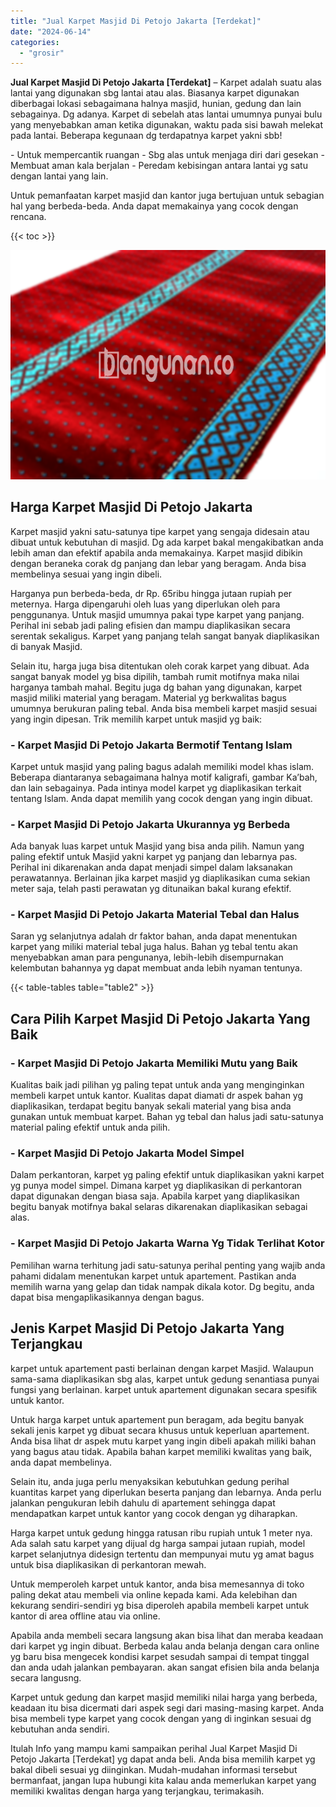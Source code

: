 ```yaml
---
title: "Jual Karpet Masjid Di Petojo Jakarta [Terdekat]"
date: "2024-06-14"
categories: 
  - "grosir"
---
```


**Jual Karpet Masjid Di Petojo Jakarta \[Terdekat\]** – Karpet adalah suatu alas lantai yang digunakan sbg lantai atau alas. Biasanya karpet digunakan diberbagai lokasi sebagaimana halnya masjid, hunian, gedung dan lain sebagainya. Dg adanya. Karpet di sebelah atas lantai umumnya punyai bulu yang menyebabkan aman ketika digunakan, waktu pada sisi bawah melekat pada lantai. Beberapa kegunaan dg terdapatnya karpet yakni sbb!

\- Untuk mempercantik ruangan - Sbg alas untuk menjaga diri dari gesekan - Membuat aman kala berjalan - Peredam kebisingan antara lantai yg satu dengan lantai yang lain.

Untuk pemanfaatan karpet masjid dan kantor juga bertujuan untuk sebagian hal yang berbeda-beda. Anda dapat memakainya yang cocok dengan rencana.

{{< toc >}}

![Jual Karpet Masjid Di Petojo Jakarta [Terdekat]](/images/grosir-karpet-murah-56.png)

## Harga Karpet Masjid Di Petojo Jakarta

Karpet masjid yakni satu-satunya tipe karpet yang sengaja didesain atau dibuat untuk kebutuhan di masjid. Dg ada karpet bakal mengakibatkan anda lebih aman dan efektif apabila anda memakainya. Karpet masjid dibikin dengan beraneka corak dg panjang dan lebar yang beragam. Anda bisa membelinya sesuai yang ingin dibeli.

Harganya pun berbeda-beda, dr Rp. 65ribu hingga jutaan rupiah per meternya. Harga dipengaruhi oleh luas yang diperlukan oleh para penggunanya. Untuk masjid umumnya pakai type karpet yang panjang. Perihal ini sebab jadi paling efisien dan mampu diaplikasikan secara serentak sekaligus. Karpet yang panjang telah sangat banyak diaplikasikan di banyak Masjid.

Selain itu, harga juga bisa ditentukan oleh corak karpet yang dibuat. Ada sangat banyak model yg bisa dipilih, tambah rumit motifnya maka nilai harganya tambah mahal. Begitu juga dg bahan yang digunakan, karpet masjid miliki material yang beragam. Material yg berkwalitas bagus umumnya berukuran paling tebal. Anda bisa membeli karpet masjid sesuai yang ingin dipesan. Trik memilih karpet untuk masjid yg baik:

### \- Karpet Masjid Di Petojo Jakarta Bermotif Tentang Islam

Karpet untuk masjid yang paling bagus adalah memiliki model khas islam. Beberapa diantaranya sebagaimana halnya motif kaligrafi, gambar Ka’bah, dan lain sebagainya. Pada intinya model karpet yg diaplikasikan terkait tentang Islam. Anda dapat memilih yang cocok dengan yang ingin dibuat.

### \- Karpet Masjid Di Petojo Jakarta Ukurannya yg Berbeda

Ada banyak luas karpet untuk Masjid yang bisa anda pilih. Namun yang paling efektif untuk Masjid yakni karpet yg panjang dan lebarnya pas. Perihal ini dikarenakan anda dapat menjadi simpel dalam laksanakan perawatannya. Berlainan jika karpet masjid yg diaplikasikan cuma sekian meter saja, telah pasti perawatan yg ditunaikan bakal kurang efektif.

### \- Karpet Masjid Di Petojo Jakarta Material Tebal dan Halus

Saran yg selanjutnya adalah dr faktor bahan, anda dapat menentukan karpet yang miliki material tebal juga halus. Bahan yg tebal tentu akan menyebabkan aman para pengunanya, lebih-lebih disempurnakan kelembutan bahannya yg dapat membuat anda lebih nyaman tentunya.

{{< table-tables table="table2" >}}

## Cara Pilih Karpet Masjid Di Petojo Jakarta Yang Baik

### \- Karpet Masjid Di Petojo Jakarta Memiliki Mutu yang Baik

Kualitas baik jadi pilihan yg paling tepat untuk anda yang menginginkan membeli karpet untuk kantor. Kualitas dapat diamati dr aspek bahan yg diaplikasikan, terdapat begitu banyak sekali material yang bisa anda gunakan untuk membuat karpet. Bahan yg tebal dan halus jadi satu-satunya material paling efektif untuk anda pilih.

### \- Karpet Masjid Di Petojo Jakarta Model Simpel

Dalam perkantoran, karpet yg paling efektif untuk diaplikasikan yakni karpet yg punya model simpel. Dimana karpet yg diaplikasikan di perkantoran dapat digunakan dengan biasa saja. Apabila karpet yang diaplikasikan begitu banyak motifnya bakal selaras dikarenakan diaplikasikan sebagai alas.

### \- Karpet Masjid Di Petojo Jakarta Warna Yg Tidak Terlihat Kotor

Pemilihan warna terhitung jadi satu-satunya perihal penting yang wajib anda pahami didalam menentukan karpet untuk apartement. Pastikan anda memilih warna yang gelap dan tidak nampak dikala kotor. Dg begitu, anda dapat bisa mengaplikasikannya dengan bagus.

## Jenis Karpet Masjid Di Petojo Jakarta Yang Terjangkau

karpet untuk apartement pasti berlainan dengan karpet Masjid. Walaupun sama-sama diaplikasikan sbg alas, karpet untuk gedung senantiasa punyai fungsi yang berlainan. karpet untuk apartement digunakan secara spesifik untuk kantor.

Untuk harga karpet untuk apartement pun beragam, ada begitu banyak sekali jenis karpet yg dibuat secara khusus untuk keperluan apartement. Anda bisa lihat dr aspek mutu karpet yang ingin dibeli apakah miliki bahan yang bagus atau tidak. Apabila bahan karpet memiliki kwalitas yang baik, anda dapat membelinya.

Selain itu, anda juga perlu menyaksikan kebutuhkan gedung perihal kuantitas karpet yang diperlukan beserta panjang dan lebarnya. Anda perlu jalankan pengukuran lebih dahulu di apartement sehingga dapat mendapatkan karpet untuk kantor yang cocok dengan yg diharapkan.

Harga karpet untuk gedung hingga ratusan ribu rupiah untuk 1 meter nya. Ada salah satu karpet yang dijual dg harga sampai jutaan rupiah, model karpet selanjutnya didesign tertentu dan mempunyai mutu yg amat bagus untuk bisa diaplikasikan di perkantoran mewah.

Untuk memperoleh karpet untuk kantor, anda bisa memesannya di toko paling dekat atau membeli via online kepada kami. Ada kelebihan dan kekurang sendiri-sendiri yg bisa diperoleh apabila membeli karpet untuk kantor di area offline atau via online.

Apabila anda membeli secara langsung akan bisa lihat dan meraba keadaan dari karpet yg ingin dibuat. Berbeda kalau anda belanja dengan cara online yg baru bisa mengecek kondisi karpet sesudah sampai di tempat tinggal dan anda udah jalankan pembayaran. akan sangat efisien bila anda belanja secara langusng.

Karpet untuk gedung dan karpet masjid memiliki nilai harga yang berbeda, keadaan itu bisa dicermati dari aspek segi dari masing-masing karpet. Anda bisa membeli type karpet yang cocok dengan yang di inginkan sesuai dg kebutuhan anda sendiri.

Itulah Info yang mampu kami sampaikan perihal Jual Karpet Masjid Di Petojo Jakarta \[Terdekat\] yg dapat anda beli. Anda bisa memilih karpet yg bakal dibeli sesuai yg diinginkan. Mudah-mudahan informasi tersebut bermanfaat, jangan lupa hubungi kita kalau anda memerlukan karpet yang memiliki kwalitas dengan harga yang terjangkau, terimakasih.
